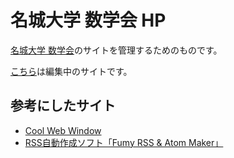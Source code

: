 # 名城大学 数学会 HP

[名城大学 数学会](http://math.meijo-u.ac.jp/sugakukai/index.html)のサイトを管理するためのものです。

[こちら](https://ootubasa.github.io/meijo-sugakukai/index.html)は編集中のサイトです。

## 参考にしたサイト

* [Cool Web Window](URL "http://www.coolwebwindow.com")
* [RSS自動作成ソフト「Fumy RSS & Atom Maker」](URL "http://www.nishishi.com/soft/rssmaker")
